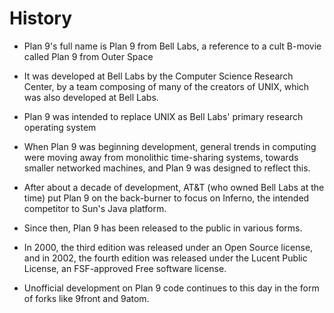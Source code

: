 # History

- Plan 9's full name is Plan 9 from Bell Labs, a reference to a cult B-movie called Plan 9 from Outer Space

- It was developed at Bell Labs by the Computer Science Research Center, by a team composing of many of the creators of UNIX, which was also developed at Bell Labs.

- Plan 9 was intended to replace UNIX as Bell Labs' primary research operating system

- When Plan 9 was beginning development, general trends in computing were moving away from monolithic time-sharing systems, towards smaller networked machines, and Plan 9 was designed to reflect this.

- After about a decade of development, AT&T (who owned Bell Labs at the time) put Plan 9 on the back-burner to focus on Inferno, the intended competitor to Sun's Java platform.

- Since then, Plan 9 has been released to the public in various forms.

- In 2000, the third edition was released under an Open Source license, and in 2002, the fourth edition was released under the Lucent Public License, an FSF-approved Free software license.

- Unofficial development on Plan 9 code continues to this day in the form of forks like 9front and 9atom.
